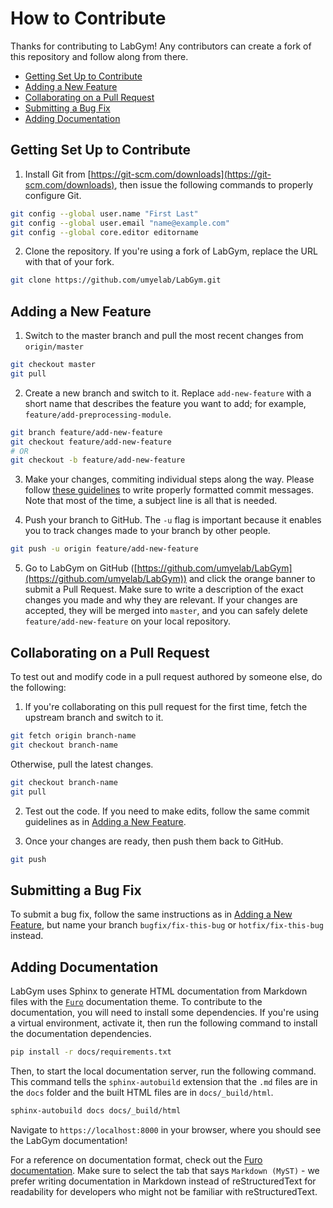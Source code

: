 # How to Contribute

Thanks for contributing to LabGym! Any contributors can create a fork of this repository and follow along from there.

 - [Getting Set Up to Contribute](#getting-set-up-to-contribute)
 - [Adding a New Feature](#adding-a-new-feature)
 - [Collaborating on a Pull Request](#collaborating-on-a-pull-request)
 - [Submitting a Bug Fix](#submitting-a-bug-fix)
 - [Adding Documentation](#adding-documentation)

## Getting Set Up to Contribute

1. Install Git from [https://git-scm.com/downloads](https://git-scm.com/downloads), then issue the following commands to properly configure Git.
```bash
git config --global user.name "First Last"
git config --global user.email "name@example.com"
git config --global core.editor editorname
```

2. Clone the repository. If you're using a fork of LabGym, replace the URL with that of your fork.
```bash
git clone https://github.com/umyelab/LabGym.git
```

## Adding a New Feature

1. Switch to the master branch and pull the most recent changes from `origin/master`
```bash
git checkout master
git pull
```

2. Create a new branch and switch to it. Replace `add-new-feature` with a short name that describes the feature you want to add; for example,
`feature/add-preprocessing-module`.
```bash
git branch feature/add-new-feature
git checkout feature/add-new-feature
# OR
git checkout -b feature/add-new-feature
```

3. Make your changes, commiting individual steps along the way. Please follow [these guidelines](https://cbea.ms/git-commit/) to write properly formatted commit messages.
Note that most of the time, a subject line is all that is needed. 

4. Push your branch to GitHub. The `-u` flag is important because it enables you to track changes made to your branch by other people.
```bash
git push -u origin feature/add-new-feature
```

5. Go to LabGym on GitHub ([https://github.com/umyelab/LabGym](https://github.com/umyelab/LabGym)) and click the orange banner to submit a Pull Request. Make sure to
write a description of the exact changes you made and why they are relevant. If your changes are accepted, they will be merged into `master`, and you can safely delete
`feature/add-new-feature` on your local repository.

## Collaborating on a Pull Request

To test out and modify code in a pull request authored by someone else, do the following:

1. If you're collaborating on this pull request for the first time, fetch the upstream branch and switch to it. 
```bash
git fetch origin branch-name
git checkout branch-name
```
Otherwise, pull the latest changes. 
```bash
git checkout branch-name
git pull
```

2. Test out the code. If you need to make edits, follow the same commit guidelines as in [Adding a New Feature](#adding-a-new-feature).

3. Once your changes are ready, then push them back to GitHub.
```bash
git push
```

## Submitting a Bug Fix

To submit a bug fix, follow the same instructions as in [Adding a New Feature](#adding-a-new-feature), but name your branch `bugfix/fix-this-bug` or `hotfix/fix-this-bug` instead. 

## Adding Documentation

LabGym uses Sphinx to generate HTML documentation from Markdown files with the [`Furo`](https://pradyunsg.me/furo/) documentation theme. To contribute to the documentation, you will need to install some dependencies. If you're using a virtual environment, activate it, then run the following command to install the documentation dependencies.

```bash
pip install -r docs/requirements.txt
```

Then, to start the local documentation server, run the following command. This command tells the `sphinx-autobuild` extension that the `.md` files are in the `docs` folder and the built HTML files are in `docs/_build/html`.

```bash
sphinx-autobuild docs docs/_build/html
```

Navigate to `https://localhost:8000` in your browser, where you should see the LabGym documentation!

For a reference on documentation format, check out the [Furo documentation](https://pradyunsg.me/furo/reference). Make sure to select the tab that says `Markdown (MyST)` - we prefer writing documentation in Markdown instead of reStructuredText for readability for developers who might not be familiar with reStructuredText.
